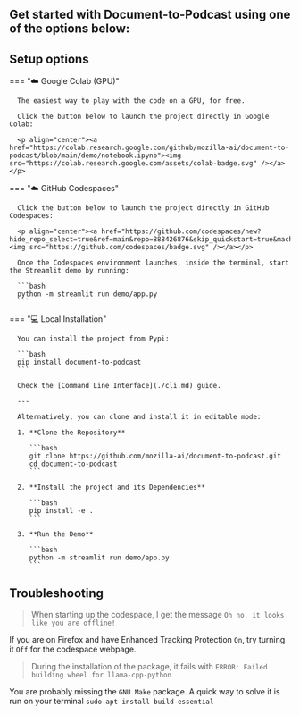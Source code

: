 Get started with Document-to-Podcast using one of the options below:
---

## Setup options

=== "☁️ Google Colab (GPU)"

      The easiest way to play with the code on a GPU, for free.

      Click the button below to launch the project directly in Google Colab:

      <p align="center"><a href="https://colab.research.google.com/github/mozilla-ai/document-to-podcast/blob/main/demo/notebook.ipynb"><img src="https://colab.research.google.com/assets/colab-badge.svg" /></a></p>

=== "☁️ GitHub Codespaces"

      Click the button below to launch the project directly in GitHub Codespaces:

      <p align="center"><a href="https://github.com/codespaces/new?hide_repo_select=true&ref=main&repo=888426876&skip_quickstart=true&machine=standardLinux32gb"><img src="https://github.com/codespaces/badge.svg" /></a></p>

      Once the Codespaces environment launches, inside the terminal, start the Streamlit demo by running:

      ```bash
      python -m streamlit run demo/app.py
      ```

=== "💻 Local Installation"

      You can install the project from Pypi:

      ```bash
      pip install document-to-podcast
      ```

      Check the [Command Line Interface](./cli.md) guide.

      ---

      Alternatively, you can clone and install it in editable mode:

      1. **Clone the Repository**

         ```bash
         git clone https://github.com/mozilla-ai/document-to-podcast.git
         cd document-to-podcast
         ```

      2. **Install the project and its Dependencies**

         ```bash
         pip install -e .
         ```

      3. **Run the Demo**

         ```bash
         python -m streamlit run demo/app.py
         ```


## Troubleshooting

> When starting up the codespace, I get the message `Oh no, it looks like you are offline!`

If you are on Firefox and have Enhanced Tracking Protection `On`, try turning it `Off` for the codespace webpage.

> During the installation of the package, it fails with `ERROR: Failed building wheel for llama-cpp-python`

You are probably missing the `GNU Make` package. A quick way to solve it is run on your terminal `sudo apt install build-essential`
